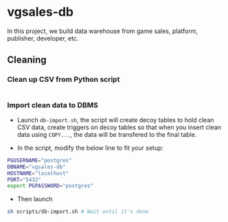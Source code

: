 # vgsales-db

In this project, we build data warehouse from game sales, platform, publisher, developer, etc. 

## Cleaning
### Clean up CSV from Python script
```sh
```

### Import clean data to DBMS
- Launch ```db-import.sh```, the script will create decoy tables to hold clean CSV data, create triggers on decoy tables so that when you insert clean data using ```COPY...```, the data will be transfered to the final table.

- In the script, modify the below line to fit your setup:
```sh
PGUSERNAME="postgres"
DBNAME="vgsales-db"
HOSTNAME="localhost"
PORT="5432"
export PGPASSWORD="postgres"
```

- Then launch
```sh
sh scripts/db-import.sh # Wait until it's done
```
